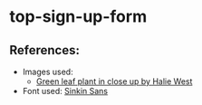 # top-sign-up-form

## References:
- Images used:
    - [Green leaf plant in close up by Halie West](https://unsplash.com/photos/green-leaf-plant-in-close-up-photography-25xggax4bSA)
- Font used: [Sinkin Sans](https://www.fontsquirrel.com/fonts/sinkin-sans)